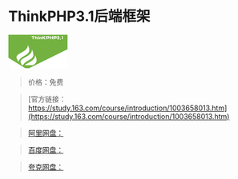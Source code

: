 # ThinkPHP3.1后端框架

![img](../../../assets/study163/free/6632221153398347438.jpg)

> 价格：免费

> [官方链接：https://study.163.com/course/introduction/1003658013.htm](https://study.163.com/course/introduction/1003658013.htm)

> [阿里网盘：]()

> [百度网盘：]()

> [夸克网盘：]()

